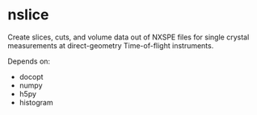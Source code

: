 nslice
======

Create slices, cuts, and volume data out of NXSPE files for single crystal measurements
at direct-geometry Time-of-flight instruments.

Depends on:

* docopt
* numpy
* h5py
* histogram
